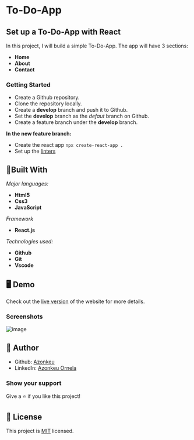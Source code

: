 # To-Do-App

## Set up a To-Do-App with React

In this project, I will build a simple To-Do-App. The app will have 3 sections:
 - **Home**
 - **About**
 - **Contact**
 

### Getting Started

- Create a Github repository.
- Clone the repository locally.
- Create a **develop** branch and push it to Github.
- Set the **develop** branch as the *defaut* branch on Github.
- Create a feature branch under the **develop** branch.
   
**In the new feature branch:**

- Create the react app 
  `npx create-react-app .`
- Set up the [linters](https://github.com/microverseinc/linters-config)
 

## 🔧Built With

*Major languages:* 
-  **Html5**
-  **Css3**
-  **JavaScript**
  
*Framework*

- **React.js**
  
*Technologies used:* 

- **Github**
- **Git** 
- **Vscode**

## 🖥 Demo
Check out the [live version](https://Azonkeu.github.io/to-do-app/) of the website for more details.

### Screenshots

![image](https://www.linkpicture.com/q/todos.png)

 ## 👩 Author

  - Github: [Azonkeu](https://github.com/Azonkeu)
  - LinkedIn: [Azonkeu Ornela](https://www.linkedin.com/in/azonkeu-ornela-88a14b172/)

 ### Show your support

  Give a ⭐️ if you like this project!

 ## 📝 License

 This project is [MIT](https://github.com/Azonkeu/to-do-app/blob/main/LICENSE) licensed.